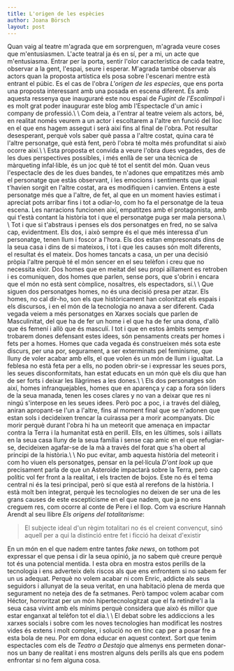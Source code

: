 ```yaml
---
title: L'origen de les espècies
author: Joana Börsch
layout: post
---
```


Quan vaig al teatre m'agrada que em sorprenguen, m'agrada veure coses que m'entusiasmen. L'acte teatral ja és en sí, per a mi, un acte que m'entusiasma. Entrar per la porta, sentir l'olor característica de cada teatre, observar a la gent, l'espai, seure i esperar. M'agrada també observar als actors quan la proposta artística els posa sobre l'escenari mentre està entrant el púbic. Es el cas de l'obra *L'origen de les especies*, que ens porta una proposta interessant amb una posada en escena diferent. És amb aquesta ressenya que inauguraré este nou espai de *Fugint de l'Escalímpal* i es molt grat poder inaugurar este blog amb l'Espectacle d'un amic i company de professió.\\
\\
Com deia, a l'entrar al teatre veiem als actors, bé, en realitat només veurem a un actor i escoltarem a l'altre en funció del lloc en el que ens hagem assegut i serà així fins al final de l'obra. Pot resultar desesperant, perquè vols saber què passa a l'altre costat, quina cara té l'altre personatge, què està fent, però l'obra té molta més profunditat si això ocorre així.\\
\\
Esta proposta et convida a veure l'obra dues vegades, des de les dues perspectives possibles, i més enllà de ser una tècnica de màrqueting infal·lible, és un joc què té tot el sentit del món. Quan veus l'espectacle des de les dues bandes, te n'adones que empatitzes més amb el personatge que estàs observant, i les emocions i sentiments que igual t'havien sorgit en l'altre costat, ara es modifiquen i canvien. Entens a este personatge més que a l'altre, de fet, al que en un moment havies estimat i apreciat pots arribar fins i tot a odiar-lo, com ho fa el personatge de la teua escena. Les narracions funcionen així, empatitzes amb el protagonista, amb qui t'està contant la història tot i que el personatge puga ser mala persona.\\
\\
Tot i que si t'abstraus i penses els dos personatges en fred, no se salva cap, evidentment. Els dos, i això sempre és el que més interessa d'un personatge, tenen llum i foscor a l'hora. Els dos estan empresonats dins de la seua casa i dins de si mateixos, i tot i que les causes són molt diferents, el resultat és el mateix. Dos homes tancats a casa, un per una decisió pròpia l'altre perquè té el món sencer en el seu telèfon i creu que no necessita eixir. Dos homes que en meitat del seu propi aïllament es retroben i es comuniquen, dos homes que parlen, sense pors, que s'obrin i encara que el món no està sent còmplice, nosaltres, els espectadors, sí.\\
\\
Que siguen dos personatges homes, no és una decisió presa per atzar. Els homes, no cal dir-ho, son els que històricament han colonitzat els espais i els discursos, i en el món de la tecnologia no anava a ser diferent. Cada vegada veiem a més personatges en Xarxes socials que parlen de Masculinitat, del que ha de fer un home i el que ha de fer una dona, d'allò que és femení i allò que és masculí. I tot i que en estos àmbits sempre trobarem dones defensant estes idees, són pensaments creats per homes i fets per a homes. Homes que cada vegada és construeixen més sota este discurs, per una por, segurament, a ser exterminats pel feminisme, que lluny de voler acabar amb ells, el que volen és un món de llum i igualtat. La feblesa no està feta per a ells, no poden obrir-se i expressar les seues pors, les seues disconformitats, han estat educats en un món què els diu que han de ser forts i deixar les llàgrimes a les dones.\\
\\
Els dos personatges són així, homes infranquejables, homes que en aparença y cap a fora són líders de la seua manada, tenen les coses clares y no van a deixar que res ni ningú s'interpose en les seues idees. Però poc a poc, i a través del diàleg, aniran apropant-se l'un a l'altre, fins al moment final que se n'adonen que estan sols i decideixen trencar la cuirassa per a morir acompanyats. Dic morir perquè durant l'obra hi ha un meteorit que amenaça en impactar contra la Terra i la humanitat està en perill. Ells, en les últimes, sols i aïllats en la seua casa lluny de la seua família i sense cap amic en el que refugiar-se, decideixen agafar-se de la mà a través del forat que s'ha obert al principi de la història.\\
\\
No puc evitar, amb aquesta història del meteorit i com ho viuen els personatges, pensar en la pel·lícula *D'ont look up* que precisament parla de que un Asteroide impactarà sobre la Terra, però cap polític vol fer front a la realitat, i els tracten de bojos. Este no és el tema central ni és la tesi principal, però sí que està al rerefons de la història. I està molt ben integrat, perquè les tecnologies no deixen de ser una de les grans causes de este escepticisme en el que nadem, que ja no ens creguem res, com ocorre al conte de Pere i el llop. Com va escriure Hannah Arendt al seu llibre *Els origens del totalitarisme*:

>El subjecte ideal d'un règim totalitari no és el creient convençut, sinó aquell per a qui la distinció entre fet i ficció ha deixat d'existir

En un món en el que nadem entre tantes *fake news*, on tothom pot expressar el que pensa i dir la seua opinió, ja no sabem què creure perquè tot és una potencial mentida. I esta obra en mostra estos perills de la tecnologia i ens adverteix dels riscos als que ens enfrontem si no sabem fer un us adequat. Perquè no volem acabar ni com Enric, addicte als seus seguidors i allunyat de la seua veritat, en una habitació plena de merda que segurament no neteja des de fa setmanes. Però tampoc volem acabar com Héctor, horroritzat per un món hipertecnologitzat que el fa retindre'l a la seua casa vivint amb els mínims perquè considera que això és millor que estar enganxat al telèfon tot el dia.\\
\\
El debat sobre les addiccions a les xarxes socials i sobre com les noves tecnologies han modificat les nostres vides és extens i molt complex, i solució no en tinc cap per a posar fre a esta bola de neu. Por em dona educar en aquest context. Sort que tenim espectacles com els de *Teatro a Destajo* que almenys ens permeten donar-nos un bany de realitat i ens mostren alguns dels perills als que ens podem enfrontar si no fem alguna cosa.
